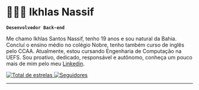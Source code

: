 # 👩🏻‍💻 Ikhlas Nassif

**`Desenvolvedor Back-end`**

Me chamo Ikhlas Santos Nassif, tenho 19 anos e sou natural da Bahia. Concluí o ensino médio no colégio Nobre, tenho também curso de inglês pelo CCAA. Atualmente, estou cursando Engenharia de Computação na UEFS. Sou proativo, dedicado, responsável e autônomo, conheça um pouco mais de mim pelo meu [Linkedin](https://www.linkedin.com/in/ikhlasnassif/).

<p align="left">
    <a href="https://github.com/isnassif?tab=repositories&sort=stargazers">
        <img 
            alt="Total de estrelas" 
            title="Total de estrelas GitHub" 
            src="https://custom-icon-badges.demolab.com/github/stars/isnassif?color=55960c&style=for-the-badge&labelColor=488207&logo=star&label=estrelas"
        />
    </a>
    <a href="https://github.com/isnassif?tab=followers">
        <img 
            alt="Seguidores" 
            title="Me siga no GitHub" 
            src="https://custom-icon-badges.demolab.com/github/followers/isnassif?color=236ad3&labelColor=1155ba&style=for-the-badge&logo=github&label=Seguidores&logoColor=white"
        />
    </a>
</p>

---

